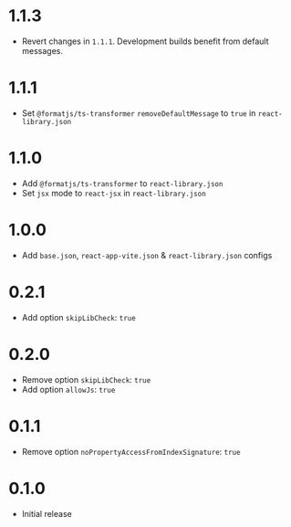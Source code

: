 # 1.1.3

- Revert changes in `1.1.1`. Development builds benefit from default messages.

# 1.1.1

- Set `@formatjs/ts-transformer` `removeDefaultMessage` to `true` in `react-library.json`

# 1.1.0

- Add `@formatjs/ts-transformer` to `react-library.json`
- Set `jsx` mode to `react-jsx` in `react-library.json`

# 1.0.0

- Add `base.json`, `react-app-vite.json` & `react-library.json` configs

# 0.2.1

- Add option `skipLibCheck`: `true`

# 0.2.0

- Remove option `skipLibCheck`: `true`
- Add option `allowJs`: `true`

# 0.1.1

- Remove option `noPropertyAccessFromIndexSignature`: `true`

# 0.1.0

- Initial release
